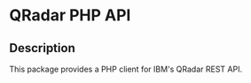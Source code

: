 # QRadar PHP API #

## Description ##

This package provides a PHP client for IBM's QRadar REST API. 